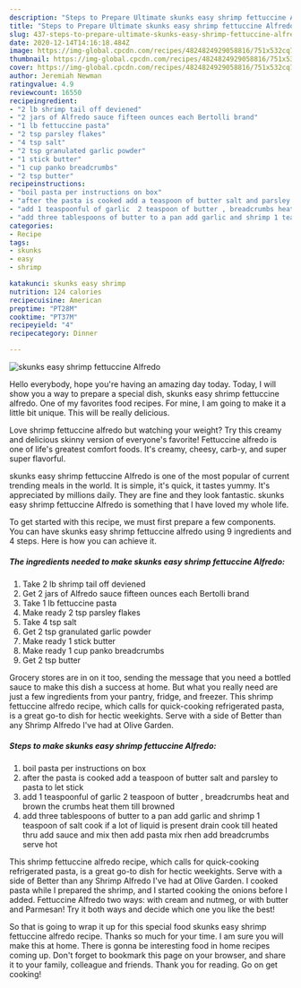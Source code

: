 ```yaml
---
description: "Steps to Prepare Ultimate skunks easy shrimp fettuccine Alfredo"
title: "Steps to Prepare Ultimate skunks easy shrimp fettuccine Alfredo"
slug: 437-steps-to-prepare-ultimate-skunks-easy-shrimp-fettuccine-alfredo
date: 2020-12-14T14:16:18.484Z
image: https://img-global.cpcdn.com/recipes/4824824929058816/751x532cq70/skunks-easy-shrimp-fettuccine-alfredo-recipe-main-photo.jpg
thumbnail: https://img-global.cpcdn.com/recipes/4824824929058816/751x532cq70/skunks-easy-shrimp-fettuccine-alfredo-recipe-main-photo.jpg
cover: https://img-global.cpcdn.com/recipes/4824824929058816/751x532cq70/skunks-easy-shrimp-fettuccine-alfredo-recipe-main-photo.jpg
author: Jeremiah Newman
ratingvalue: 4.9
reviewcount: 16550
recipeingredient:
- "2 lb shrimp tail off deviened"
- "2 jars of Alfredo sauce fifteen ounces each Bertolli brand"
- "1 lb fettuccine pasta"
- "2 tsp parsley flakes"
- "4 tsp salt"
- "2 tsp granulated garlic powder"
- "1 stick butter"
- "1 cup panko breadcrumbs"
- "2 tsp butter"
recipeinstructions:
- "boil pasta per instructions on box"
- "after the pasta is cooked add a teaspoon of butter salt and parsley to pasta to let stick"
- "add 1 teaspoonful of garlic  2 teaspoon of butter , breadcrumbs heat and brown the crumbs heat them till browned"
- "add three tablespoons of butter to a pan add garlic and shrimp 1 teaspoon of salt  cook if a lot of liquid  is present drain cook till heated thru add sauce and mix then add pasta mix rhen add breadcrumbs serve hot"
categories:
- Recipe
tags:
- skunks
- easy
- shrimp

katakunci: skunks easy shrimp 
nutrition: 124 calories
recipecuisine: American
preptime: "PT28M"
cooktime: "PT37M"
recipeyield: "4"
recipecategory: Dinner

---
```



![skunks easy shrimp fettuccine Alfredo](https://img-global.cpcdn.com/recipes/4824824929058816/751x532cq70/skunks-easy-shrimp-fettuccine-alfredo-recipe-main-photo.jpg)

Hello everybody, hope you're having an amazing day today. Today, I will show you a way to prepare a special dish, skunks easy shrimp fettuccine alfredo. One of my favorites food recipes. For mine, I am going to make it a little bit unique. This will be really delicious.

Love shrimp fettuccine alfredo but watching your weight? Try this creamy and delicious skinny version of everyone&#39;s favorite! Fettuccine alfredo is one of life&#39;s greatest comfort foods. It&#39;s creamy, cheesy, carb-y, and super super flavorful.

skunks easy shrimp fettuccine Alfredo is one of the most popular of current trending meals in the world. It is simple, it's quick, it tastes yummy. It's appreciated by millions daily. They are fine and they look fantastic. skunks easy shrimp fettuccine Alfredo is something that I have loved my whole life.


To get started with this recipe, we must first prepare a few components. You can have skunks easy shrimp fettuccine alfredo using 9 ingredients and 4 steps. Here is how you can achieve it.

<!--inarticleads1-->

##### The ingredients needed to make skunks easy shrimp fettuccine Alfredo:

1. Take 2 lb shrimp tail off deviened
1. Get 2 jars of Alfredo sauce fifteen ounces each Bertolli brand
1. Take 1 lb fettuccine pasta
1. Make ready 2 tsp parsley flakes
1. Take 4 tsp salt
1. Get 2 tsp granulated garlic powder
1. Make ready 1 stick butter
1. Make ready 1 cup panko breadcrumbs
1. Get 2 tsp butter


Grocery stores are in on it too, sending the message that you need a bottled sauce to make this dish a success at home. But what you really need are just a few ingredients from your pantry, fridge, and freezer. This shrimp fettuccine alfredo recipe, which calls for quick-cooking refrigerated pasta, is a great go-to dish for hectic weekights. Serve with a side of Better than any Shrimp Alfredo I&#39;ve had at Olive Garden. 

<!--inarticleads2-->

##### Steps to make skunks easy shrimp fettuccine Alfredo:

1. boil pasta per instructions on box
1. after the pasta is cooked add a teaspoon of butter salt and parsley to pasta to let stick
1. add 1 teaspoonful of garlic  2 teaspoon of butter , breadcrumbs heat and brown the crumbs heat them till browned
1. add three tablespoons of butter to a pan add garlic and shrimp 1 teaspoon of salt  cook if a lot of liquid  is present drain cook till heated thru add sauce and mix then add pasta mix rhen add breadcrumbs serve hot


This shrimp fettuccine alfredo recipe, which calls for quick-cooking refrigerated pasta, is a great go-to dish for hectic weekights. Serve with a side of Better than any Shrimp Alfredo I&#39;ve had at Olive Garden. I cooked pasta while I prepared the shrimp, and I started cooking the onions before I added. Fettuccine Alfredo two ways: with cream and nutmeg, or with butter and Parmesan! Try it both ways and decide which one you like the best! 

So that is going to wrap it up for this special food skunks easy shrimp fettuccine alfredo recipe. Thanks so much for your time. I am sure you will make this at home. There is gonna be interesting food in home recipes coming up. Don't forget to bookmark this page on your browser, and share it to your family, colleague and friends. Thank you for reading. Go on get cooking!
